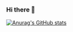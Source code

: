 ### Hi there 👋

[![Anurag's GitHub stats](https://github-readme-stats.vercel.app/api?username=ben-itdev&show_icons=true&theme=holi)](https://github.com/anuraghazra/github-readme-stats)
